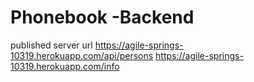 # Phonebook -Backend

published server url
https://agile-springs-10319.herokuapp.com/api/persons
https://agile-springs-10319.herokuapp.com/info
